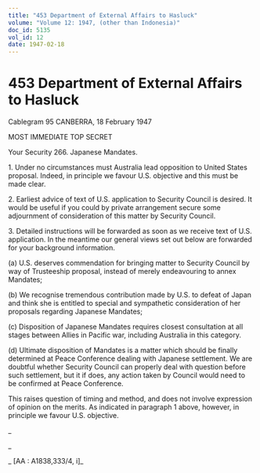```yaml
---
title: "453 Department of External Affairs to Hasluck"
volume: "Volume 12: 1947, (other than Indonesia)"
doc_id: 5135
vol_id: 12
date: 1947-02-18
---
```


# 453 Department of External Affairs to Hasluck

Cablegram 95 CANBERRA, 18 February 1947

MOST IMMEDIATE TOP SECRET

Your Security 266. Japanese Mandates.

1\. Under no circumstances must Australia lead opposition to United States proposal. Indeed, in principle we favour U.S. objective and this must be made clear.

2\. Earliest advice of text of U.S. application to Security Council is desired. It would be useful if you could by private arrangement secure some adjournment of consideration of this matter by Security Council.

3\. Detailed instructions will be forwarded as soon as we receive text of U.S. application. In the meantime our general views set out below are forwarded for your background information.

(a) U.S. deserves commendation for bringing matter to Security Council by way of Trusteeship proposal, instead of merely endeavouring to annex Mandates;

(b) We recognise tremendous contribution made by U.S. to defeat of Japan and think she is entitled to special and sympathetic consideration of her proposals regarding Japanese Mandates;

(c) Disposition of Japanese Mandates requires closest consultation at all stages between Allies in Pacific war, including Australia in this category.

(d) Ultimate disposition of Mandates is a matter which should be finally determined at Peace Conference dealing with Japanese settlement. We are doubtful whether Security Council can properly deal with question before such settlement, but it if does, any action taken by Council would need to be confirmed at Peace Conference.

This raises question of timing and method, and does not involve expression of opinion on the merits. As indicated in paragraph 1 above, however, in principle we favour U.S. objective.

_

_

_ [AA : A1838,333/4, i]_
